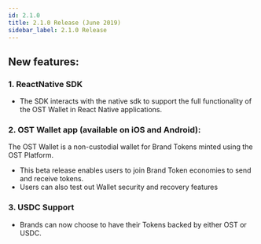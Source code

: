 ```yaml
---
id: 2.1.0
title: 2.1.0 Release (June 2019)
sidebar_label: 2.1.0 Release
---
```


## New features:

### 1. ReactNative SDK
* The SDK interacts with the native sdk to support the full functionality of the OST Wallet in React Native applications.
### 2. OST Wallet app (available on iOS and Android):

The OST Wallet is a non-custodial wallet for Brand Tokens minted using the OST Platform.
* This beta release enables users to join Brand Token economies to send and receive tokens.
* Users can also test out Wallet security and recovery features

### 3. USDC Support
* Brands can now choose to have their Tokens backed by either OST or USDC.